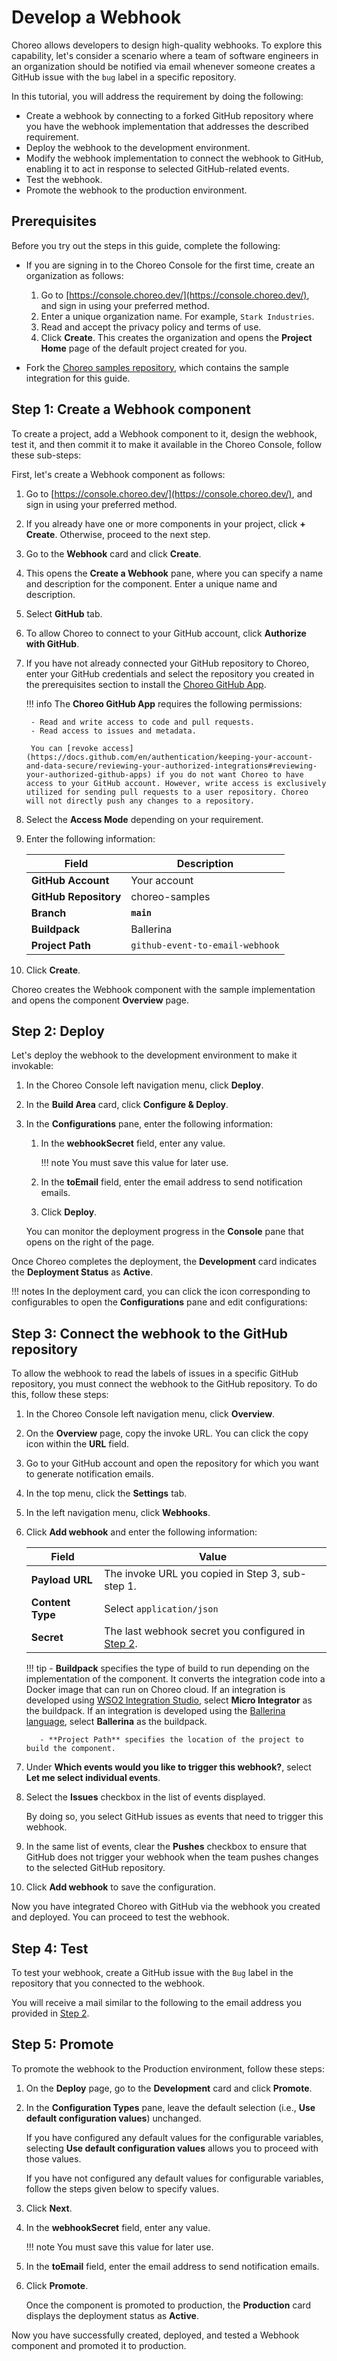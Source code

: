 # Develop a Webhook

Choreo allows developers to design high-quality webhooks. To explore this capability, let's consider a scenario where a team of software engineers in an organization should be notified via email whenever someone creates a GitHub issue with the `bug` label in a specific repository. 

In this tutorial, you will address the requirement by doing the following:

- Create a webhook by connecting to a forked GitHub repository where you have the webhook implementation that addresses the described requirement.
- Deploy the webhook to the development environment.
- Modify the webhook implementation to connect the webhook to GitHub, enabling it to act in response to selected GitHub-related events.
- Test the webhook.
- Promote the webhook to the production environment.

## Prerequisites

Before you try out the steps in this guide, complete the following:

 - If you are signing in to the Choreo Console for the first time, create an organization as follows:
    1. Go to [https://console.choreo.dev/](https://console.choreo.dev/), and sign in using your preferred method.
    2. Enter a unique organization name. For example, `Stark Industries`.
    3. Read and accept the privacy policy and terms of use.
    4. Click **Create**.
       This creates the organization and opens the **Project Home** page of the default project created for you.

 - Fork the [Choreo samples repository](https://github.com/wso2/choreo-samples), which contains the sample integration for this guide.

## Step 1: Create a Webhook component

To create a project, add a Webhook component to it, design the webhook, test it, and then commit it to make it available in the Choreo Console, follow these sub-steps:

First, let's create a Webhook component as follows:

1. Go to [https://console.choreo.dev/](https://console.choreo.dev/), and sign in using your preferred method.
2. If you already have one or more components in your project, click **+ Create**. Otherwise, proceed to the next step.
3. Go to the **Webhook** card and click **Create**.
4. This opens the **Create a Webhook** pane, where you can specify a name and description for the component. Enter a unique name and description. 
5. Select **GitHub** tab.
6. To allow Choreo to connect to your GitHub account, click **Authorize with GitHub**.
7. If you have not already connected your GitHub repository to Choreo, enter your GitHub credentials and select the repository you created in the prerequisites section to install the [Choreo GitHub App](https://github.com/marketplace/choreo-apps).

    !!! info
         The **Choreo GitHub App** requires the following permissions:
         
        - Read and write access to code and pull requests.
        - Read access to issues and metadata.
             
        You can [revoke access](https://docs.github.com/en/authentication/keeping-your-account-and-data-secure/reviewing-your-authorized-integrations#reviewing-your-authorized-github-apps) if you do not want Choreo to have access to your GitHub account. However, write access is exclusively utilized for sending pull requests to a user repository. Choreo will not directly push any changes to a repository.

8. Select the **Access Mode** depending on your requirement.
9. Enter the following information:

    | **Field**                     | **Description**    |
    |-------------------------------|--------------------|
    | **GitHub Account**            | Your account       |
    | **GitHub Repository**         | choreo-samples |
    | **Branch**                    | **`main`**         |
    | **Buildpack**              | Ballerina           |
    | **Project Path**              | `github-event-to-email-webhook`|

9. Click **Create**.

Choreo creates the Webhook component with the sample implementation and opens the component **Overview** page.

## Step 2: Deploy

Let's deploy the webhook to the development environment to make it invokable:

1. In the Choreo Console left navigation menu, click **Deploy**.
2. In the **Build Area** card, click **Configure & Deploy**.
3. In the **Configurations** pane, enter the following information:

    1. In the **webhookSecret** field, enter any value.
   
        !!! note
            You must save this value for later use.
   
    2. In the **toEmail** field, enter the email address to send notification emails.
    3. Click **Deploy**.

    You can monitor the deployment progress in the **Console** pane that opens on the right of the page.

Once Choreo completes the deployment, the **Development** card indicates the **Deployment Status** as **Active**.

!!! notes
    In the deployment card, you can click the icon corresponding to configurables to open the **Configurations** pane and edit configurations:


## Step 3: Connect the webhook to the GitHub repository

To allow the webhook to read the labels of issues in a specific GitHub repository, you must connect the webhook to the GitHub repository. To do this, follow these steps:

1. In the Choreo Console left navigation menu, click **Overview**.

2. On the **Overview** page, copy the invoke URL. You can click the copy icon within the **URL** field.

3. Go to your GitHub account and open the repository for which you want to generate notification emails.

4. In the top menu, click the **Settings** tab.

5. In the left navigation menu, click **Webhooks**.

6. Click **Add webhook** and enter the following information:

    | **Field**        | **Value**                                                          |
    |------------------|--------------------------------------------------------------------|
    | **Payload URL**  | The invoke URL you copied in Step 3, sub-step 1.                   |
    | **Content Type** | Select `application/json`                                          |
    | **Secret**       | The last webhook secret you configured in [Step 2](#step-2-deploy).| 

	!!! tip
    	  - **Buildpack** specifies the type of build to run depending on the implementation of the component. It converts the integration code into a Docker image that can run on Choreo cloud. If an integration is developed using [WSO2 Integration Studio](https://wso2.com/integration/integration-studio/), select **Micro Integrator** as the buildpack. If an integration is developed using the [Ballerina language](https://ballerina.io), select **Ballerina** as the buildpack. 

          - **Project Path** specifies the location of the project to build the component.

7. Under **Which events would you like to trigger this webhook?**, select **Let me select individual events**.

8. Select the **Issues** checkbox in the list of events displayed. 

    By doing so, you select GitHub issues as events that need to trigger this webhook. 

9. In the same list of events, clear the **Pushes** checkbox to ensure that GitHub does not trigger your webhook when the team pushes changes to the selected GitHub repository.

10. Click **Add webhook** to save the configuration.

Now you have integrated Choreo with GitHub via the webhook you created and deployed. You can proceed to test the webhook.

## Step 4: Test

To test your webhook, create a GitHub issue with the `Bug` label in the repository that you connected to the webhook.

You will receive a mail similar to the following to the email address you provided in [Step 2](#step-2-deploy).

## Step 5:  Promote

To promote the webhook to the Production environment, follow these steps:

1. On the **Deploy** page, go to the **Development** card and click **Promote**.

2. In the **Configuration Types** pane, leave the default selection (i.e., **Use default configuration values**) unchanged. 

    If you have configured any default values for the configurable variables, selecting **Use default configuration values** allows you to proceed with those values.

    If you have not configured any default values for configurable variables, follow the steps given below to specify values.

3. Click **Next**.

4. In the **webhookSecret** field, enter any value.

    !!! note
        You must save this value for later use.

5. In the **toEmail** field, enter the email address to send notification emails.
6. Click **Promote**.

   Once the component is promoted to production, the **Production** card displays the deployment status as **Active**.

Now you have successfully created, deployed, and tested a Webhook component and promoted it to production.
